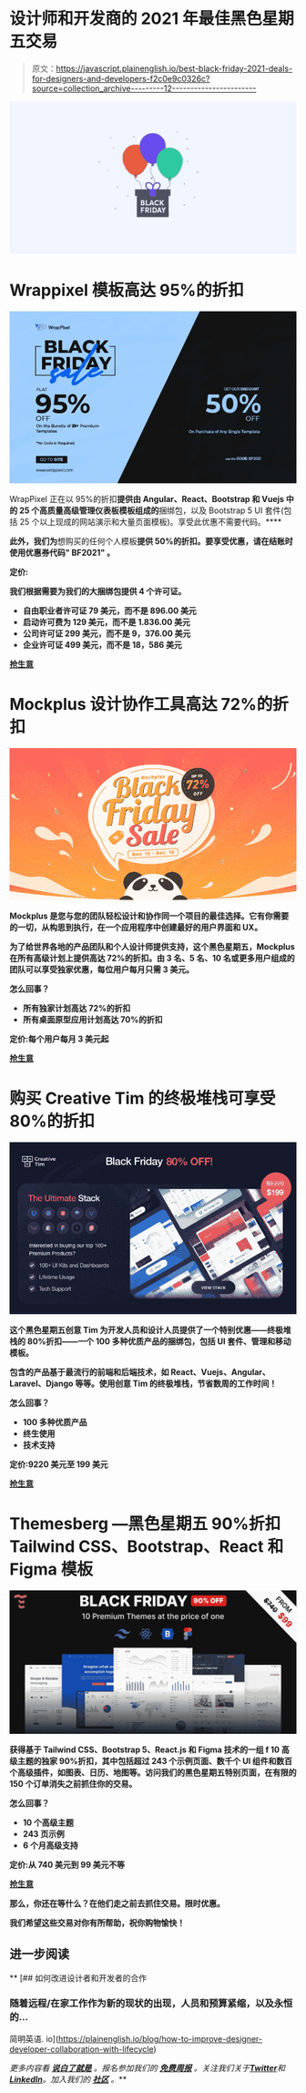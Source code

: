 # 设计师和开发商的 2021 年最佳黑色星期五交易

> 原文：<https://javascript.plainenglish.io/best-black-friday-2021-deals-for-designers-and-developers-f2c0e9c0326c?source=collection_archive---------12----------------------->

![](img/8d991887d15a45d7fe13c9f7076105a6.png)

# Wrappixel 模板高达 95%的折扣

![](img/97af8966a8272b081efc0615e7761915.png)

WrapPixel 正在以 95%的折扣**提供由 Angular、React、Bootstrap 和 Vuejs 中的 25 个高质量高级管理仪表板模板组成的**捆绑包，以及 Bootstrap 5 UI 套件(包括 25 个以上现成的网站演示和大量页面模板)。享受此优惠不需要代码。****

**此外，我们为**想购买的任何个人模板**提供 50%的折扣。要享受优惠，请在结账时使用优惠券代码" **BF2021"** 。**

**定价:**

**我们根据需要为我们的大捆绑包提供 4 个许可证。**

*   **自由职业者许可证 79 美元，而不是 896.00 美元**
*   **启动许可费为 129 美元，而不是 1.836.00 美元**
*   **公司许可证 299 美元，而不是 9，376.00 美元**
*   **企业许可证 499 美元，而不是 18，586 美元**

**[抢生意](https://www.wrappixel.com/)**

# **Mockplus 设计协作工具高达 72%的折扣**

**![](img/aa1a71ce423ff335e50da9f0fe2cd03d.png)**

**Mockplus 是您与您的团队轻松设计和协作同一个项目的最佳选择。它有你需要的一切，从构思到执行，在一个应用程序中创建最好的用户界面和 UX。**

**为了给世界各地的产品团队和个人设计师提供支持，这个黑色星期五，Mockplus 在所有高级计划上提供高达 72%的折扣。由 3 名、5 名、10 名或更多用户组成的团队可以享受独家优惠，每位用户每月只需 3 美元。**

**怎么回事？**

*   **所有独家计划高达 72%的折扣**
*   **所有桌面原型应用计划高达 70%的折扣**

**定价:每个用户每月 3 美元起**

**[抢生意](https://www.mockplus.com/buy/black-friday?home=wp)**

# **购买 Creative Tim 的终极堆栈可享受 80%的折扣**

**![](img/6440738f2efb37e4a6172263c46d339a.png)**

**这个黑色星期五创意 Tim 为开发人员和设计人员提供了一个特别优惠——**终极堆栈**的 80%折扣——一个 100 多种优质产品的捆绑包，包括 UI 套件、管理和移动模板。**

**包含的产品基于最流行的前端和后端技术，如 React、Vuejs、Angular、Laravel、Django 等等。使用创意 Tim 的终极堆栈，节省数周的工作时间！**

**怎么回事？**

*   **100 多种优质产品**
*   **终生使用**
*   **技术支持**

**定价:9220 美元至 199 美元**

**[抢生意](https://www.creative-tim.com/product/buy/bundle/ultimate-stack-bf-2021)**

# **Themesberg —黑色星期五 90%折扣 Tailwind CSS、Bootstrap、React 和 Figma 模板**

**![](img/ed9daa9870b2812167c4d82005f5aa4f.png)**

**获得基于 Tailwind CSS、Bootstrap 5、React.js 和 Figma 技术的一组 f 10 高级主题的独家 **90%折扣，其中包括超过 243 个示例页面、数千个 UI 组件和数百个高级插件，如图表、日历、地图等。访问我们的黑色星期五特别页面，在有限的 150 个订单消失之前抓住你的交易。****

**怎么回事？**

*   **10 个高级主题**
*   **243 页示例**
*   **6 个月高级支持**

**定价:从 740 美元到 99 美元不等**

**[抢生意](https://themesberg.com/black-friday)**

**那么，你还在等什么？在他们走之前去抓住交易。限时优惠。**

**我们希望这些交易对你有所帮助，祝你购物愉快！**

## **进一步阅读**

**[](https://plainenglish.io/blog/how-to-improve-designer-developer-collaboration-with-lifecycle) [## 如何改进设计者和开发者的合作

### 随着远程/在家工作作为新的现状的出现，人员和预算紧缩，以及永恒的…

简明英语. io](https://plainenglish.io/blog/how-to-improve-designer-developer-collaboration-with-lifecycle) 

*更多内容看* [***说白了就是***](https://plainenglish.io/) *。报名参加我们的* [***免费周报***](http://newsletter.plainenglish.io/) *。关注我们关于*[***Twitter***](https://twitter.com/inPlainEngHQ)*和*[***LinkedIn***](https://www.linkedin.com/company/inplainenglish/)*。加入我们的* [***社区***](https://discord.gg/GtDtUAvyhW) *。***